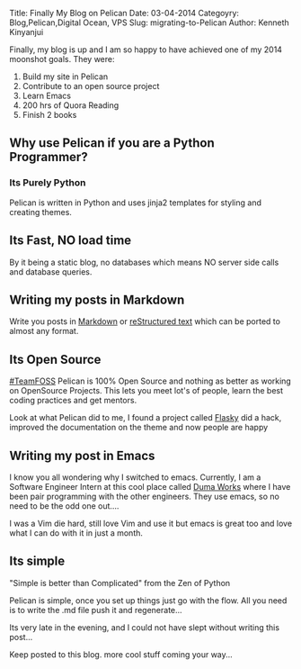 Title: Finally My Blog on Pelican
Date: 03-04-2014
Categoyry: Blog,Pelican,Digital Ocean, VPS
Slug: migrating-to-Pelican
Author: Kenneth Kinyanjui


Finally, my blog is up and I am so happy to have achieved one of my 2014 moonshot goals. They were:

1. Build my site in Pelican
2. Contribute to an open source project
3. Learn Emacs
4. 200 hrs of Quora Reading
5. Finish 2 books 

## Why use Pelican if you are a Python Programmer?

### Its Purely Python

Pelican is written in Python and uses jinja2 templates for styling and creating themes.

## Its Fast, NO load time

By it being a static blog, no databases which means NO server side calls and database queries.
 
## Writing my posts in Markdown

Write you posts in [Markdown](http://daringfireball.net/projects/markdown/syntax) or [reStructured text](http://docutils.sourceforge.net/rst.html) which can be ported to almost any format.

## Its Open Source 
[#TeamFOSS](https://twitter.com/hashtag/Foss) Pelican is 100% Open Source and nothing as better as working on OpenSource Projects. This lets you meet lot's of people, learn the best coding practices and get mentors.

Look at what Pelican did to me, I found a project called [Flasky](http://https://github.com/fjavieralba/flasky) did a hack, improved the documentation on the theme and now people are happy 
## Writing my post in Emacs

I know you all wondering why I switched to emacs. Currently, I am a Software Engineer Intern at this cool place called [Duma Works](http://dumaworks.com) where I have been pair programming with the other engineers. They use emacs, so no need to be the odd one out.... 

I was a Vim die hard, still love Vim and use it but emacs is great too and love what I can do with it in just a month.

## Its simple 
"Simple is better than Complicated" from the Zen of Python

Pelican is simple, once you set up things just go with the flow. All you need is to write the .md file push it and regenerate...


Its very late in the evening, and I could not have slept without writing this post... 

Keep posted to this blog. more cool stuff coming your way...

